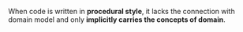 When code is written in **procedural style**, it lacks the connection with domain model and only **implicitly carries the concepts of domain**.

